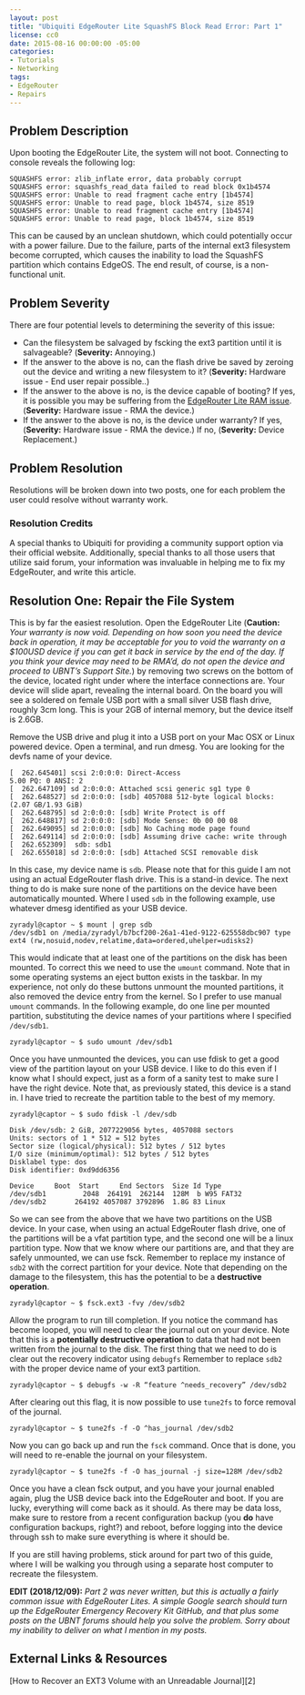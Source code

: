 ```yaml
---
layout: post
title: "Ubiquiti EdgeRouter Lite SquashFS Block Read Error: Part 1"
license: cc0
date: 2015-08-16 00:00:00 -05:00
categories:
- Tutorials
- Networking
tags:
- EdgeRouter
- Repairs
---
```


## Problem Description ##
Upon booting the EdgeRouter Lite, the system will not boot. Connecting to
console reveals the following log:

```
SQUASHFS error: zlib_inflate error, data probably corrupt
SQUASHFS error: squashfs_read_data failed to read block 0x1b4574
SQUASHFS error: Unable to read fragment cache entry [1b4574]
SQUASHFS error: Unable to read page, block 1b4574, size 8519
SQUASHFS error: Unable to read fragment cache entry [1b4574]
SQUASHFS error: Unable to read page, block 1b4574, size 8519
```

This can be caused by an unclean shutdown, which could potentially occur with a
power failure. Due to the failure, parts of the internal ext3 filesystem
become corrupted, which causes the inability to load the SquashFS partition
which contains EdgeOS. The end result, of course, is a non-functional unit.

## Problem Severity ##
There are four potential levels to determining the severity of this issue:

* Can the filesystem be salvaged by fscking the ext3 partition until it is
  salvageable? (**Severity:** Annoying.)
* If the answer to the above is no, can the flash drive be saved by zeroing out
  the device and writing a new filesystem to it? (**Severity:** Hardware issue -
  End user repair possible..)
* If the answer to the above is no, is the device capable of booting? If yes, it
  is possible you may be suffering
  from the [EdgeRouter Lite RAM issue][1]. (**Severity:** Hardware issue -
  RMA the device.)
* If the answer to the above is no, is the device under warranty? If yes,
  (**Severity:** Hardware issue - RMA the device.) If no, (**Severity:** Device
  Replacement.)

## Problem Resolution ##
Resolutions will be broken down into two posts, one for each problem the user
could resolve without warranty work.

### Resolution Credits ###
A special thanks to Ubiquiti for providing a community support option via
their official website. Additionally, special thanks to all those users that
utilize said forum, your information was invaluable in helping me to fix my
EdgeRouter, and write this article.

## Resolution One: Repair the File System ##
This is by far the easiest resolution. Open the EdgeRouter Lite (**Caution:**
*Your warranty is now void. Depending on how soon you need the device
back in operation, it may be acceptable for you to void the warranty on a
$100USD device if you can get it back in service by the end of the day. If
you think your device may need to be RMA’d, do not open the device and proceed
to UBNT’s Support Site.*) by removing two screws on the bottom
of the device, located right under where the interface connections are. Your
device will slide apart, revealing the internal board. On the board you
will see a soldered on female USB port with a small silver USB flash drive,
roughly 3cm long. This is your 2GB of internal memory, but the device itself
is 2.6GB.

Remove the USB drive and plug it into a USB port on your Mac OSX or Linux
powered device. Open a terminal, and run dmesg. You are looking for the
devfs name of your device.

```
[  262.645401] scsi 2:0:0:0: Direct-Access                               5.00 PQ: 0 ANSI: 2
[  262.647109] sd 2:0:0:0: Attached scsi generic sg1 type 0
[  262.648527] sd 2:0:0:0: [sdb] 4057088 512-byte logical blocks: (2.07 GB/1.93 GiB)
[  262.648795] sd 2:0:0:0: [sdb] Write Protect is off
[  262.648817] sd 2:0:0:0: [sdb] Mode Sense: 0b 00 00 08
[  262.649095] sd 2:0:0:0: [sdb] No Caching mode page found
[  262.649114] sd 2:0:0:0: [sdb] Assuming drive cache: write through
[  262.652309]  sdb: sdb1
[  262.655018] sd 2:0:0:0: [sdb] Attached SCSI removable disk
```

In this case, my device name is `sdb`. Please note that for this guide I am not
using an actual EdgeRouter flash drive. This is a stand-in device. The next
thing to do is make sure none of the partitions on the device have been
automatically mounted. Where I used `sdb` in the following example, use whatever
dmesg identified as your USB device.

```
zyradyl@captor ~ $ mount | grep sdb
/dev/sdb1 on /media/zyradyl/b7bcf200-26a1-41ed-9122-625558dbc907 type ext4 (rw,nosuid,nodev,relatime,data=ordered,uhelper=udisks2)
```

This would indicate that at least one of the partitions on the disk has been
mounted. To correct this we need to use the `umount` command. Note that in
some operating systems an eject button exists in the taskbar. In my experience,
not only do these buttons unmount the mounted partitions, it also removed the
device entry from the kernel. So I prefer to use manual `umount` commands. In
the following example, do one line per mounted partition, substituting the
device names of your partitions where I specified `/dev/sdb1`.

```
zyradyl@captor ~ $ sudo umount /dev/sdb1
```

Once you have unmounted the devices, you can use fdisk to get a good view
of the partition layout on your USB device. I like to do this even if I know
what I should expect, just as a form of a sanity test to make sure I have the
right device. Note that, as previously stated, this device is a stand in. I have
tried to recreate the partition table to the best of my memory.

```
zyradyl@captor ~ $ sudo fdisk -l /dev/sdb

Disk /dev/sdb: 2 GiB, 2077229056 bytes, 4057088 sectors
Units: sectors of 1 * 512 = 512 bytes
Sector size (logical/physical): 512 bytes / 512 bytes
I/O size (minimum/optimal): 512 bytes / 512 bytes
Disklabel type: dos
Disk identifier: 0xd9dd6356

Device     Boot  Start     End Sectors  Size Id Type
/dev/sdb1         2048  264191  262144  128M  b W95 FAT32
/dev/sdb2       264192 4057087 3792896  1.8G 83 Linux
```

So we can see from the above that we have two partitions on the USB device. In
your case, when using an actual EdgeRouter flash drive, one of the partitions
will be a vfat partition type, and the second one will be a linux
partition type. Now that we know where our partitions are, and that they are
safely unmounted, we can use fsck. Remember to replace my instance of `sdb2`
with the correct partition for your device. Note that depending on the damage to
the filesystem, this has the potential to be a **destructive operation**.

```
zyradyl@captor ~ $ fsck.ext3 -fvy /dev/sdb2
```

Allow the program to run till completion. If you notice the command has become
looped, you will need to clear the journal out on your device. Note that
this is a **potentially destructive operation** to data that had not been
written from the journal to the disk. The first thing that we need to do is
clear out the recovery indicator using `debugfs` Remember to replace `sdb2`
with the proper device name of your ext3 partition.

```
zyradyl@captor ~ $ debugfs -w -R “feature ^needs_recovery” /dev/sdb2
```

After clearing out this flag, it is now possible to use `tune2fs` to force
removal of the journal.

```
zyradyl@captor ~ $ tune2fs -f -O ^has_journal /dev/sdb2
```

Now you can go back up and run the `fsck` command. Once that is done, you will
need to re-enable the journal on your filesystem.

```
zyradyl@captor ~ $ tune2fs -f -O has_journal -j size=128M /dev/sdb2
```

Once you have a clean fsck output, and you have your journal enabled again, plug
the USB device back into the EdgeRouter and boot. If you are lucky, everything
will come back as it should. As there may be data loss, make sure to restore
from a recent configuration backup (you **do** have configuration backups,
right?) and reboot, before logging into the device through ssh to make sure
everything is where it should be.

If you are still having problems, stick around for part two of this guide, where
I will be walking you through using a separate host computer to recreate the
filesystem.

__EDIT (2018/12/09):__ _Part 2 was never written, but this is actually a fairly
common issue with EdgeRouter Lites. A simple Google search should turn up the
EdgeRouter Emergency Recovery Kit GitHub, and that plus some posts on the UBNT
forums should help you solve the problem. Sorry about my inability to deliver
on what I mention in my posts._

## External Links & Resources ##
[How to Recover an EXT3 Volume with an Unreadable Journal][2]

[1]:  https://community.ubnt.com/t5/EdgeMAX/EdgeRouter-LITE-OS-and-hardware-problems/td-p/667557
[15]: https://trick.vanstaveren.us/wp/2009/06/19/how-to-recover-an-ext3-volume-with-an-unreadable-journal/
